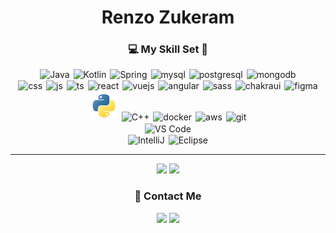 <div align="center">
<h1>Renzo Zukeram</h1>
<h3>💻 My Skill Set 🧰</h3>
<p style="position: static;"> 
    <img alt="Java" style="width: 45px; height: 45px; margin: 0 1px 1px 1px;" src="https://cdn.jsdelivr.net/gh/devicons/devicon/icons/java/java-original.svg"/>
    <img alt="Kotlin" style="width: 45px; height: 45px; margin: 0 1px 1px 1px;" src="https://upload.wikimedia.org/wikipedia/commons/thumb/0/06/Kotlin_Icon.svg/640px-Kotlin_Icon.svg.png"/>
    <img alt="Spring" style="width: 45px; height: 45px; margin: 0 1px 1px 1px;" src="https://cdn.jsdelivr.net/gh/devicons/devicon/icons/spring/spring-original.svg"/>
    <img alt="mysql" style="width: 45px; height: 45px; margin: 0 1px 1px 1px;" src="https://cdn.jsdelivr.net/gh/devicons/devicon/icons/mysql/mysql-original.svg" />
    <img alt="postgresql" style="width: 45px; height: 45px; margin: 0 1px 1px 1px;" src="https://user-images.githubusercontent.com/25181517/117208740-bfb78400-adf5-11eb-97bb-09072b6bedfc.png" />  
    <img alt="mongodb" style="width: 45px; height: 45px; margin: 0 1px 1px 1px;" src="https://profilinator.rishav.dev/skills-assets/mongodb-original-wordmark.svg" />  
<br>
    <img alt="css" style="width: 45px; height: 45px; margin: 0 1px 1px 1px;" src="https://profilinator.rishav.dev/skills-assets/css3-original-wordmark.svg"/>
    <img alt="js" style="width: 45px; height: 45px; margin: 0 1px 1px 1px;" src="https://profilinator.rishav.dev/skills-assets/javascript-original.svg"/>
    <img alt="ts" style="width: 45px; height: 45px; margin: 0 1px 1px 1px;" src="https://profilinator.rishav.dev/skills-assets/typescript-original.svg"/>
    <img alt="react" style="width: 45px; height: 45px; margin: 0 1px 1px 1px;" src="https://profilinator.rishav.dev/skills-assets/react-original-wordmark.svg"/>
    <img alt="vuejs" style="width: 45px; height: 45px; margin: 0 1px 1px 1px;" src="https://profilinator.rishav.dev/skills-assets/vuejs-original-wordmark.svg"/>
    <img alt="angular" style="width: 45px; height: 45px; margin: 0 1px 1px 1px;" src="https://upload.wikimedia.org/wikipedia/commons/c/cf/Angular_full_color_logo.svg"/>
    <img alt="sass" style="width: 45px; height: 45px; margin: 0 1px 1px 1px;" src="https://profilinator.rishav.dev/skills-assets/sass-original.svg"/>
    <img alt="chakraui" style="width: 45px; height: 45px; margin: 0 1px 1px 1px;" src="https://profilinator.rishav.dev/skills-assets/chakraui.png"/>
    <img alt="figma" style="width: 45px; height: 45px; margin: 0 1px 1px 1px;" src="https://profilinator.rishav.dev/skills-assets/figma-icon.svg"/>
<br>
    <img alt="python" style="width: 45px; height: 45px; margin: 0 1px 1px 1px;" src="https://raw.githubusercontent.com/devicons/devicon/master/icons/python/python-original.svg" />
    <img alt="C++" style="width: 45px; height: 45px; margin: 0 1px 1px 1px;" src="https://user-images.githubusercontent.com/42747200/46140125-da084900-c26d-11e8-8ea7-c45ae6306309.png"/>
    <img alt="docker" style="width: 45px; height: 45px; margin: 0 1px 1px 1px;" src="https://www.ufrgs.br/gasp/wp-content/uploads/2021/04/docker-logo-7bcbbab5e4c7c9a94f7a32016ae8f827.png"/>
    <img alt="aws" style="width: 45px; height: 45px; margin: 0 1px 1px 1px;" src="https://profilinator.rishav.dev/skills-assets/amazonwebservices-original-wordmark.svg"/>
    <img alt="git" style="width: 45px; height: 45px; margin: 0 1px 1px 1px;" src="https://www.vectorlogo.zone/logos/git-scm/git-scm-icon.svg"/>
<br>
    <img alt="VS Code" style="margin: 1px 1px 0 1px" src="https://img.shields.io/badge/Visual_Studio_Code-0078D4?style=for-the-badge&logo=visual%20studio%20code&logoColor=white"/>
<br>
    <img alt="IntelliJ" style="margin: 1px 1px 0 1px" src="https://img.shields.io/badge/IntelliJ_IDEA-000000.svg?style=for-the-badge&logo=intellij-idea&logoColor=white"/>
    <img alt="Eclipse" style="margin: 1px 1px 0 1px" src="https://img.shields.io/badge/Eclipse-2C2255?style=for-the-badge&logo=eclipse&logoColor=white"/>
</p>
    
 ---
<div>
    <img height="170em" src="https://github-readme-stats.vercel.app/api/top-langs/?username=renzozuk&layout=compact&langs_count=9&theme=chartreuse-dark&title_color=ffffff"/>
    <img height="170em" src="https://github-readme-stats.vercel.app/api?username=renzozuk&show_icons=true&theme=chartreuse-dark&title_color=ffffff&include_all_commits=false&count_private=false"/>
</div>

 <div>
    <h3>📩 Contact Me</h3>
    <a href = "mailto:contact.renzo.zukeram@gmail.com"><img  src="https://img.shields.io/badge/Gmail-D14836?style=for-the-badge&logo=gmail&logoColor=white" target="_blank"></a>
    <a href="https://br.linkedin.com/in/renzo-zukeram-348437231" target="_blank"><img src="https://img.shields.io/badge/-LinkedIn-%230077B5?style=for-the-badge&logo=linkedin&logoColor=white" target="_blank"></a>  
 </div>
</div>
